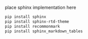 place sphinx implementation here

``` bash
pip install sphinx
pip install sphinx-rtd-theme
pip install recommonmark
pip install sphinx_markdown_tables
```
